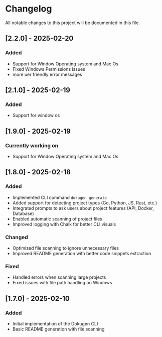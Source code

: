 # Changelog

All notable changes to this project will be documented in this file.

## [2.2.0] - 2025-02-20
### Added
- Support for Window Operating system and Mac Os
- Fixed Windows Permissions issues
- more uer friendly error messages

## [2.1.0] - 2025-02-19
### Added
- Support for window os

## [1.9.0] - 2025-02-19
### Currently working on
- Support for Window Operating system and Mac Os

## [1.8.0] - 2025-02-18
### Added
- Implemented CLI command `dokugen generate`
- Added support for detecting project types (Go, Python, JS, Rust, etc.)
- Integrated prompts to ask users about project features (API, Docker, Database)
- Enabled automatic scanning of project files
- Improved logging with Chalk for better CLI visuals

### Changed
- Optimized file scanning to ignore unnecessary files
- Improved README generation with better code snippets extraction

### Fixed
- Handled errors when scanning large projects
- Fixed issues with file path handling on Windows

## [1.7.0] - 2025-02-10
### Added
- Initial implementation of the Dokugen CLI
- Basic README generation with file scanning

